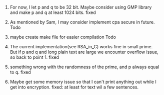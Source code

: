 1. For now, I let p and q to be 32 bit. Maybe consider using GMP library and make p and q at least 1024 bits. fixed
2. As mentioned by Sam, I may consider implement cpa secure in future. Todo
3. maybe create make file for easier compilation Todo
4. The current implementation(see RSA_in_C) works fine in small prime. But if p and q and long plain text are large we encounter overflow issue, so back to point 1. fixed

5. something wrong with the randomness of the prime, and p always equal to q. fixed

6. Maybe get some memory issue so that I can't print anything out while I get into encryption. fixed: at least for text wil a few sentences.
